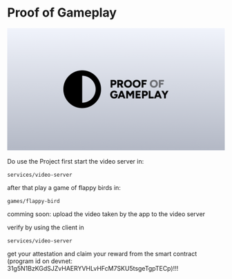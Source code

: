 # Proof of Gameplay

![Proof of Gameplay](docs/assets/pog-banner.png)

Do use the Project first start the video server in:
```
services/video-server
```

after that play a game of flappy birds in:

```
games/flappy-bird
```

comming soon:
upload the video taken by the app to the video server

verify by using the client in

```
services/video-server
```

get your attestation and claim your reward from the smart contract (program id on devnet: 31g5N1BzKGdSJZvHAERYVHLvHFcM7SKU5tsgeTgpTECp)!!!
